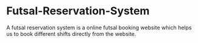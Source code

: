 # Futsal-Reservation-System

A futsal reservation system is a online futsal booking website which helps us to book different shifts directly from the website.
